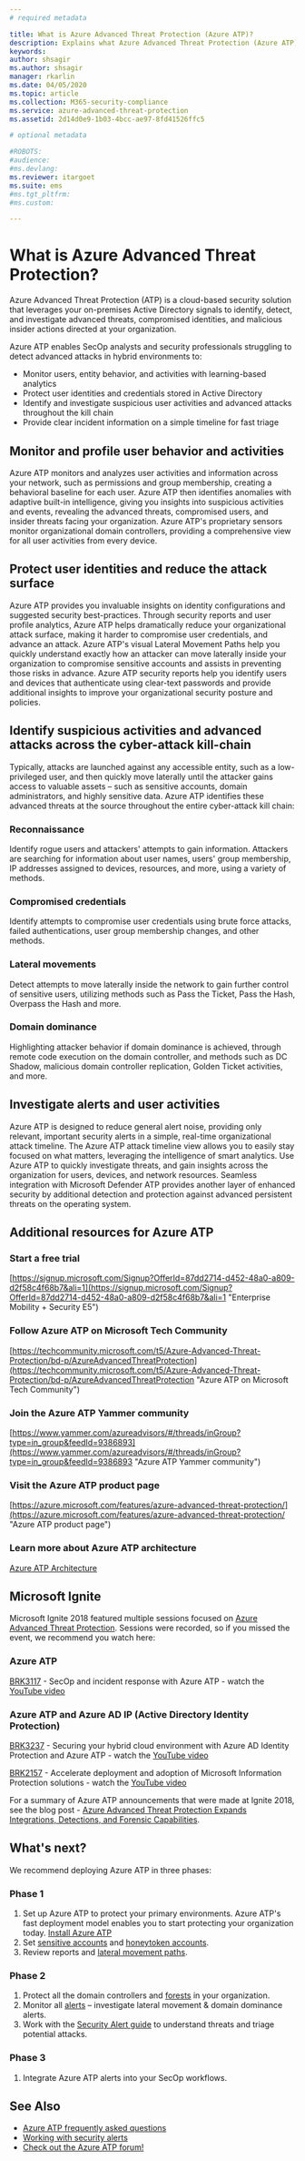 ```yaml
---
# required metadata

title: What is Azure Advanced Threat Protection (Azure ATP)?
description: Explains what Azure Advanced Threat Protection (Azure ATP) is and what kinds of suspicious activities it can detect
keywords:
author: shsagir
ms.author: shsagir
manager: rkarlin
ms.date: 04/05/2020
ms.topic: article
ms.collection: M365-security-compliance
ms.service: azure-advanced-threat-protection
ms.assetid: 2d14d0e9-1b03-4bcc-ae97-8fd41526ffc5

# optional metadata

#ROBOTS:
#audience:
#ms.devlang:
ms.reviewer: itargoet
ms.suite: ems
#ms.tgt_pltfrm:
#ms.custom:

---
```


# What is Azure Advanced Threat Protection?

Azure Advanced Threat Protection (ATP) is a cloud-based security solution that leverages your on-premises Active Directory signals to identify, detect, and investigate advanced threats, compromised identities, and malicious insider actions directed at your organization.

Azure ATP enables SecOp analysts and security professionals struggling to detect advanced attacks in hybrid environments to:

- Monitor users, entity behavior, and activities with learning-based analytics
- Protect user identities and credentials stored in Active Directory
- Identify and investigate suspicious user activities and advanced attacks throughout the kill chain
- Provide clear incident information on a simple timeline for fast triage

## Monitor and profile user behavior and activities

Azure ATP monitors and analyzes user activities and information across your network, such as permissions and group membership, creating a behavioral baseline for each user. Azure ATP then identifies anomalies with adaptive built-in intelligence, giving you insights into suspicious activities and events, revealing the advanced threats, compromised users, and insider threats facing your organization. Azure ATP's proprietary sensors monitor organizational domain controllers, providing a comprehensive view for all user activities from every device.

## Protect user identities and reduce the attack surface

Azure ATP provides you invaluable insights on identity configurations and suggested security best-practices. Through security reports and user profile analytics, Azure ATP helps dramatically reduce your organizational attack surface, making it harder to compromise user credentials, and advance an attack. Azure ATP's visual Lateral Movement Paths help you quickly understand exactly how an attacker can move laterally inside your organization to compromise sensitive accounts and assists in preventing those risks in advance. Azure ATP security reports help you identify users and devices that authenticate using clear-text passwords and provide additional insights to improve your organizational security posture and policies.

## Identify suspicious activities and advanced attacks across the cyber-attack kill-chain

Typically, attacks are launched against any accessible entity, such as a low-privileged user, and then quickly move laterally until the attacker gains access to valuable assets – such as sensitive accounts, domain administrators, and highly sensitive data. Azure ATP identifies these advanced threats at the source throughout the entire cyber-attack kill chain:

### Reconnaissance

Identify rogue users and attackers' attempts to gain information. Attackers are searching for information about user names, users' group membership, IP addresses assigned to devices, resources, and more, using a variety of methods.

### Compromised credentials

Identify attempts to compromise user credentials using brute force attacks, failed authentications, user group membership changes, and other methods.

### Lateral movements

Detect attempts to move laterally inside the network to gain further control of sensitive users, utilizing methods such as Pass the Ticket, Pass the Hash, Overpass the Hash and more.

### Domain dominance

Highlighting attacker behavior if domain dominance is achieved, through remote code execution on the domain controller, and methods such as DC Shadow, malicious domain controller replication, Golden Ticket activities, and more.

## Investigate alerts and user activities

Azure ATP is designed to reduce general alert noise, providing only relevant, important security alerts in a simple, real-time organizational attack timeline. The Azure ATP attack timeline view allows you to easily stay focused on what matters, leveraging the intelligence of smart analytics. Use Azure ATP to quickly investigate threats, and gain insights across the organization for users, devices, and network resources. Seamless integration with Microsoft Defender ATP provides another layer of enhanced security by additional detection and protection against advanced persistent threats on the operating system.

## Additional resources for Azure ATP

### Start a free trial

[https://signup.microsoft.com/Signup?OfferId=87dd2714-d452-48a0-a809-d2f58c4f68b7&ali=1](https://signup.microsoft.com/Signup?OfferId=87dd2714-d452-48a0-a809-d2f58c4f68b7&ali=1 "Enterprise Mobility + Security E5")

### Follow Azure ATP on Microsoft Tech Community

[https://techcommunity.microsoft.com/t5/Azure-Advanced-Threat-Protection/bd-p/AzureAdvancedThreatProtection](https://techcommunity.microsoft.com/t5/Azure-Advanced-Threat-Protection/bd-p/AzureAdvancedThreatProtection "Azure ATP on Microsoft Tech Community")

### Join the Azure ATP Yammer community

[https://www.yammer.com/azureadvisors/#/threads/inGroup?type=in_group&feedId=9386893](https://www.yammer.com/azureadvisors/#/threads/inGroup?type=in_group&feedId=9386893 "Azure ATP Yammer community")

### Visit the Azure ATP product page

[https://azure.microsoft.com/features/azure-advanced-threat-protection/](https://azure.microsoft.com/features/azure-advanced-threat-protection/ "Azure ATP product page")

### Learn more about Azure ATP architecture

 [Azure ATP Architecture](atp-architecture.md)

## Microsoft Ignite

Microsoft Ignite 2018 featured multiple sessions focused on [Azure Advanced Threat Protection](https://myignite.techcommunity.microsoft.com/sessions?q=Azure%2520Advanced%2520Threat%2520Protection&t=%257B%2522from%2522%253A%25222018-09-23T08%253A00%253A00-04%253A00%2522%252C%2522to%2522%253A%25222018-09-28T19%253A00%253A00-04%253A00%2522%257D). Sessions were recorded, so if you missed the event, we recommend you watch here:

### Azure ATP

[BRK3117](https://myignite.techcommunity.microsoft.com/videos/65780) - SecOp and incident response with Azure ATP - watch the [YouTube video](https://www.youtube.com/watch?v=QXZIfH0wP3Q)

### Azure ATP and Azure AD IP (Active Directory Identity Protection)

[BRK3237](https://myignite.techcommunity.microsoft.com/videos/64523) - Securing your hybrid cloud environment with Azure AD Identity Protection and Azure ATP  - watch the [YouTube video](https://www.youtube.com/watch?v=X7CXaok6GbM)

[BRK2157](https://myignite.techcommunity.microsoft.com/videos/65776) - Accelerate deployment and adoption of Microsoft Information Protection solutions - watch the [YouTube video](https://www.youtube.com/watch?v=Foh-XDVbPog)

For a summary of Azure ATP announcements that were made at Ignite 2018, see the blog post -  [Azure Advanced Threat Protection Expands Integrations, Detections, and Forensic Capabilities](https://techcommunity.microsoft.com/t5/Enterprise-Mobility-Security/Azure-Advanced-Threat-Protection-Expands-Integrations-Detections/ba-p/262409).

## What's next?

We recommend deploying Azure ATP in three phases:

### Phase 1

1. Set up Azure ATP to protect your primary environments. Azure ATP's fast deployment model enables you to start protecting your organization today. [Install Azure ATP](install-atp-step1.md)
2. Set [sensitive accounts](sensitive-accounts.md) and [honeytoken accounts](install-atp-step7.md).
3. Review reports and [lateral movement paths](use-case-lateral-movement-path.md).

### Phase 2

1. Protect all the domain controllers and [forests](atp-multi-forest.md) in your organization.
2. Monitor all [alerts](working-with-suspicious-activities.md) – investigate lateral movement & domain dominance alerts.
3. Work with the [Security Alert guide](suspicious-activity-guide.md) to understand threats and triage potential attacks.

### Phase 3

1. Integrate Azure ATP alerts into your SecOp workflows.

## See Also

- [Azure ATP frequently asked questions](atp-technical-faq.md)
- [Working with security alerts](working-with-suspicious-activities.md)
- [Check out the Azure ATP forum!](https://aka.ms/azureatpcommunity)
